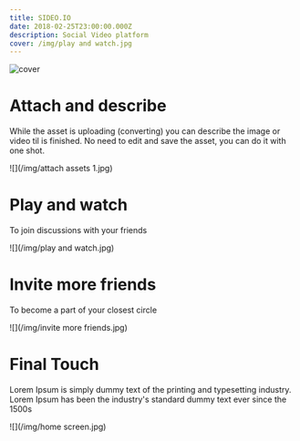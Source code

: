 ```yaml
---
title: SIDEO.IO
date: 2018-02-25T23:00:00.000Z
description: Social Video platform
cover: /img/play and watch.jpg
---
```

![cover](/img/sideo-single-cover.jpg)

# Attach and describe

While the asset is uploading (converting) you can describe the image or video til is finished. No need to edit and save the asset, you can do it with one shot.

![](/img/attach assets 1.jpg)

# Play and watch

To join discussions with your friends

![](/img/play and watch.jpg)

# Invite more friends

To become a part of your closest circle 

![](/img/invite more friends.jpg)

# Final Touch 

Lorem Ipsum is simply dummy text of the printing and typesetting industry. Lorem Ipsum has been the industry's standard dummy text ever since the 1500s

![](/img/home screen.jpg)

